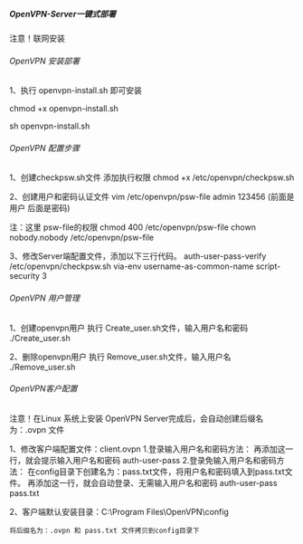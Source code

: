 ##### OpenVPN-Server一键式部署 #####
注意！联网安装

###### OpenVPN 安装部署 ######
1、执行 openvpn-install.sh 即可安装
  
  chmod +x openvpn-install.sh 
  
  sh openvpn-install.sh
###### OpenVPN 配置步骤 ######

1、创建checkpsw.sh文件
添加执行权限
chmod +x /etc/openvpn/checkpsw.sh

2、创建用户和密码认证文件
vim /etc/openvpn/psw-file
admin 123456 (前面是用户 后面是密码)

注：这里 psw-file的权限
chmod 400 /etc/openvpn/psw-file
chown nobody.nobody /etc/openvpn/psw-file
 
3、修改Server端配置文件，添加以下三行代码。
auth-user-pass-verify /etc/openvpn/checkpsw.sh via-env
username-as-common-name
script-security 3


###### OpenVPN 用户管理 ######

1、创建openvpn用户
执行 Create_user.sh文件，输入用户名和密码
	./Create_user.sh

2、删除openvpn用户
执行 Remove_user.sh文件，输入用户名
	./Remove_user.sh


###### OpenVPN客户配置 ######

注意！在Linux 系统上安装 OpenVPN Server完成后，会自动创建后缀名为：.ovpn 文件

1、修改客户端配置文件：client.ovpn
	1.登录输入用户名和密码方法：
		再添加这一行，就会提示输入用户名和密码
		auth-user-pass
	2.登录免输入用户名和密码方法：
		在config目录下创建名为：pass.txt文件，将用户名和密码填入到pass.txt文件。
		再添加这一行，就会自动登录、无需输入用户名和密码
		auth-user-pass pass.txt
		
2、客户端默认安装目录：C:\Program Files\OpenVPN\config

	将后缀名为：.ovpn 和 pass.txt 文件拷贝到config目录下



